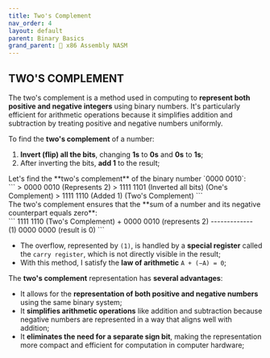 ```yaml
---
title: Two's Complement
nav_order: 4
layout: default
parent: Binary Basics
grand_parent: 🔲 x86 Assembly NASM
---
```


## **TWO'S COMPLEMENT**

The two's complement is a method used in computing to **represent both positive and negative integers** using binary numbers. It's particularly efficient for arithmetic operations because it simplifies addition and subtraction by treating positive and negative numbers uniformly.

To find the **two's complement** of a number:

1. **Invert (flip) all the bits**, changing **1s** to **0s** and **0s** to **1s**;
2. After inverting the bits, **add 1** to the result;

<div class="code-example" markdown="1">
Let's find the **two's complement** of the binary number `0000 0010`:
</div>
```
> 0000 0010 (Represents 2)
> 1111 1101 (Inverted all bits) (One's Complement)
> 1111 1110 (Added 1) (Two's Complement)
```

<div class="code-example" markdown="1">
The two's complement ensures that the **sum of a number and its negative counterpart equals zero**:
</div>
```
    1111 1110 (Two's Complement)
+   0000 0010 (represents 2)
-------------
(1) 0000 0000 (result is 0)
```

- The overflow, represented by `(1)`, is handled by a **special register** called the `carry register`, which is not directly visible in the result;
- With this method, I satisfy the **law of arithmetic** `A + (−A) = 0`;

The **two's complement** representation has **several advantages**:
- It allows for the **representation of both positive and negative numbers** using the same binary system;
- It **simplifies arithmetic operations** like addition and subtraction because negative numbers are represented in a way that aligns well with addition;
- It **eliminates the need for a separate sign bit**, making the representation more compact and efficient for computation in computer hardware;